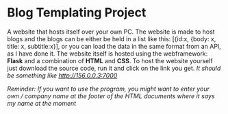 # Blog Templating Project
 A website that hosts itself over your own PC. The website is made to host blogs and the blogs can be either be held in a list like this: [{id:x, {body: x, title: x, subtitle:x}], or you can load the data in the same format from an API, as I have done it. The website itself is hosted using the webframework: **Flask** and a combination of **HTML** and **CSS**. To host the website yourself just download the source code, run it and click on the link you get. *It should be something like http://156.0.0.3:7000*
 
 *Reminder: If you want to use the program, you might want to enter your own / company name at the footer of the HTML documents where it says my name at the moment*

